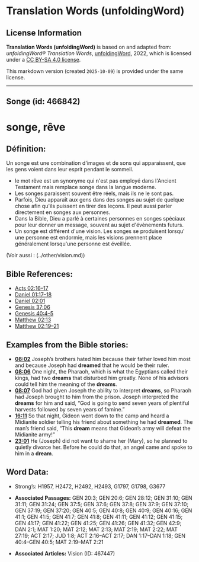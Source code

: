 # Translation Words (unfoldingWord)

## License Information

**Translation Words (unfoldingWord)** is based on and adapted from: _unfoldingWord® Translation Words_, [unfoldingWord](https://unfoldingword.org/utw), 2022, which is licensed under a [CC BY-SA 4.0 license](https://creativecommons.org/licenses/by-sa/4.0/legalcode.en).

This markdown version (created `2025-10-09`) is provided under the same license.



--------------------------------

## Songe (id: 466842)

songe, rêve
===========

Définition:
-----------

Un songe est une combination d'images et de sons qui apparaissent, que les gens voient dans leur esprit pendant le sommeil.

* le mot rêve est un synonyme qui n'est pas employé dans l'Ancient Testament mais remplace songe dans la langue moderne.
* Les songes paraissent souvent être réels, mais ils ne le sont pas.
* Parfois, Dieu apparaît aux gens dans des songes au sujet de quelque chose afin qu'ils puissent en tirer des leçons. Il peut aussi parler directement en songes aux personnes.
* Dans la Bible, Dieu a parlé à certaines personnes en songes spéciaux pour leur donner un message, souvent au sujet d'évènements futurs.
* Un songe est différent d'une vision. Les songes se produisent lorsqu' une personne est endormie, mais les visions prennent place généralement lorsqu'une personne est éveillée.

(Voir aussi : (../other/vision.md))

Bible References:
-----------------

* [Acts 02:16–17](rc://en/tn/help/act/02/16)
* [Daniel 01:17–18](rc://en/tn/help/dan/01/17)
* [Daniel 02:01](rc://en/tn/help/dan/02/01)
* [Genesis 37:06](rc://en/tn/help/gen/37/06)
* [Genesis 40:4–5](rc://en/tn/help/gen/40/04)
* [Matthew 02:13](rc://en/tn/help/mat/02/13)
* [Matthew 02:19–21](rc://en/tn/help/mat/02/19)

Examples from the Bible stories:
--------------------------------

* **[08:02](rc://en/tn/help/obs/08/02)** Joseph’s brothers hated him because their father loved him most and because Joseph had **dreamed** that he would be their ruler.
* **[08:06](rc://en/tn/help/obs/08/06)** One night, the Pharaoh, which is what the Egyptians called their kings, had two **dreams** that disturbed him greatly. None of his advisors could tell him the meaning of the **dreams**.
* **[08:07](rc://en/tn/help/obs/08/07)** God had given Joseph the ability to interpret **dreams**, so Pharaoh had Joseph brought to him from the prison. Joseph interpreted the **dreams** for him and said, “God is going to send seven years of plentiful harvests followed by seven years of famine.”
* **[16:11](rc://en/tn/help/obs/16/11)** So that night, Gideon went down to the camp and heard a Midianite soldier telling his friend about something he had **dreamed**. The man’s friend said, “This **dream** means that Gideon’s army will defeat the Midianite army!”
* **[23:01](rc://en/tn/help/obs/23/01)** He (Joseph) did not want to shame her (Mary), so he planned to quietly divorce her. Before he could do that, an angel came and spoke to him in a **dream**.

Word Data:
----------

* Strong’s: H1957, H2472, H2492, H2493, G1797, G1798, G3677

* **Associated Passages:** GEN 20:3; GEN 20:6; GEN 28:12; GEN 31:10; GEN 31:11; GEN 31:24; GEN 37:5; GEN 37:6; GEN 37:8; GEN 37:9; GEN 37:10; GEN 37:19; GEN 37:20; GEN 40:5; GEN 40:8; GEN 40:9; GEN 40:16; GEN 41:1; GEN 41:5; GEN 41:7; GEN 41:8; GEN 41:11; GEN 41:12; GEN 41:15; GEN 41:17; GEN 41:22; GEN 41:25; GEN 41:26; GEN 41:32; GEN 42:9; DAN 2:1; MAT 1:20; MAT 2:12; MAT 2:13; MAT 2:19; MAT 2:22; MAT 27:19; ACT 2:17; JUD 1:8; ACT 2:16–ACT 2:17; DAN 1:17–DAN 1:18; GEN 40:4–GEN 40:5; MAT 2:19–MAT 2:21
* **Associated Articles:** Vision (ID: 467447)

